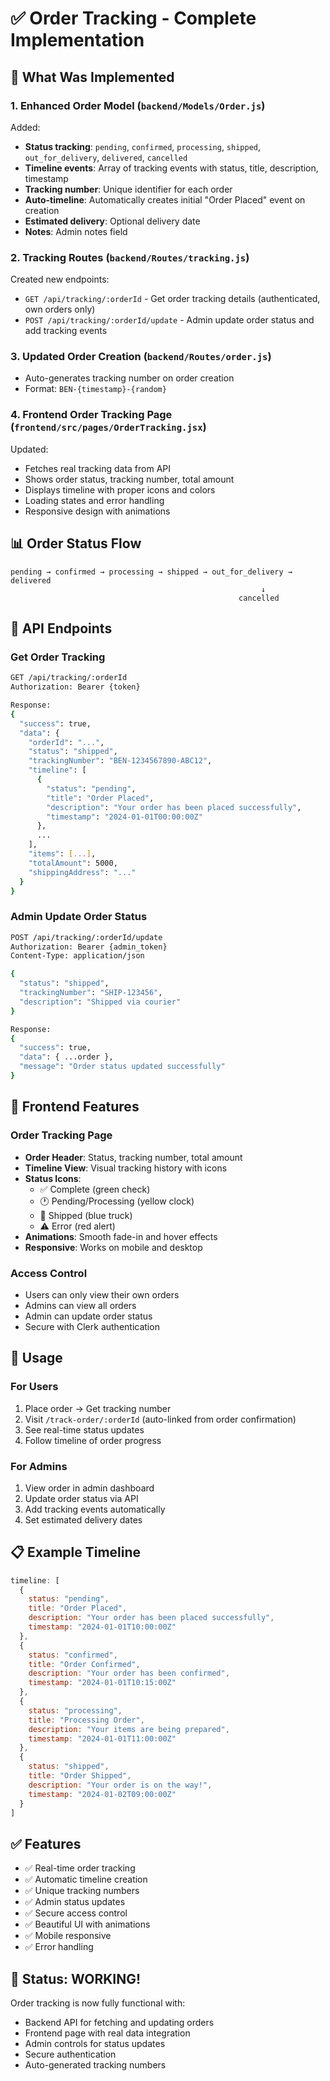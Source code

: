 # ✅ Order Tracking - Complete Implementation

## 🎯 What Was Implemented

### 1. Enhanced Order Model (`backend/Models/Order.js`)
Added:
- **Status tracking**: `pending`, `confirmed`, `processing`, `shipped`, `out_for_delivery`, `delivered`, `cancelled`
- **Timeline events**: Array of tracking events with status, title, description, timestamp
- **Tracking number**: Unique identifier for each order
- **Auto-timeline**: Automatically creates initial "Order Placed" event on creation
- **Estimated delivery**: Optional delivery date
- **Notes**: Admin notes field

### 2. Tracking Routes (`backend/Routes/tracking.js`)
Created new endpoints:
- `GET /api/tracking/:orderId` - Get order tracking details (authenticated, own orders only)
- `POST /api/tracking/:orderId/update` - Admin update order status and add tracking events

### 3. Updated Order Creation (`backend/Routes/order.js`)
- Auto-generates tracking number on order creation
- Format: `BEN-{timestamp}-{random}`

### 4. Frontend Order Tracking Page (`frontend/src/pages/OrderTracking.jsx`)
Updated:
- Fetches real tracking data from API
- Shows order status, tracking number, total amount
- Displays timeline with proper icons and colors
- Loading states and error handling
- Responsive design with animations

## 📊 Order Status Flow

```
pending → confirmed → processing → shipped → out_for_delivery → delivered
                                                        ↓
                                                   cancelled
```

## 🔐 API Endpoints

### Get Order Tracking
```bash
GET /api/tracking/:orderId
Authorization: Bearer {token}

Response:
{
  "success": true,
  "data": {
    "orderId": "...",
    "status": "shipped",
    "trackingNumber": "BEN-1234567890-ABC12",
    "timeline": [
      {
        "status": "pending",
        "title": "Order Placed",
        "description": "Your order has been placed successfully",
        "timestamp": "2024-01-01T00:00:00Z"
      },
      ...
    ],
    "items": [...],
    "totalAmount": 5000,
    "shippingAddress": "..."
  }
}
```

### Admin Update Order Status
```bash
POST /api/tracking/:orderId/update
Authorization: Bearer {admin_token}
Content-Type: application/json

{
  "status": "shipped",
  "trackingNumber": "SHIP-123456",
  "description": "Shipped via courier"
}

Response:
{
  "success": true,
  "data": { ...order },
  "message": "Order status updated successfully"
}
```

## 🎨 Frontend Features

### Order Tracking Page
- **Order Header**: Status, tracking number, total amount
- **Timeline View**: Visual tracking history with icons
- **Status Icons**:
  - ✅ Complete (green check)
  - 🕐 Pending/Processing (yellow clock)
  - 🚚 Shipped (blue truck)
  - ⚠️ Error (red alert)
- **Animations**: Smooth fade-in and hover effects
- **Responsive**: Works on mobile and desktop

### Access Control
- Users can only view their own orders
- Admins can view all orders
- Admin can update order status
- Secure with Clerk authentication

## 🚀 Usage

### For Users
1. Place order → Get tracking number
2. Visit `/track-order/:orderId` (auto-linked from order confirmation)
3. See real-time status updates
4. Follow timeline of order progress

### For Admins
1. View order in admin dashboard
2. Update order status via API
3. Add tracking events automatically
4. Set estimated delivery dates

## 📋 Example Timeline

```javascript
timeline: [
  {
    status: "pending",
    title: "Order Placed",
    description: "Your order has been placed successfully",
    timestamp: "2024-01-01T10:00:00Z"
  },
  {
    status: "confirmed",
    title: "Order Confirmed",
    description: "Your order has been confirmed",
    timestamp: "2024-01-01T10:15:00Z"
  },
  {
    status: "processing",
    title: "Processing Order",
    description: "Your items are being prepared",
    timestamp: "2024-01-01T11:00:00Z"
  },
  {
    status: "shipped",
    title: "Order Shipped",
    description: "Your order is on the way!",
    timestamp: "2024-01-02T09:00:00Z"
  }
]
```

## ✅ Features

- ✅ Real-time order tracking
- ✅ Automatic timeline creation
- ✅ Unique tracking numbers
- ✅ Admin status updates
- ✅ Secure access control
- ✅ Beautiful UI with animations
- ✅ Mobile responsive
- ✅ Error handling

## 🎉 Status: WORKING!

Order tracking is now fully functional with:
- Backend API for fetching and updating orders
- Frontend page with real data integration
- Admin controls for status updates
- Secure authentication
- Auto-generated tracking numbers

